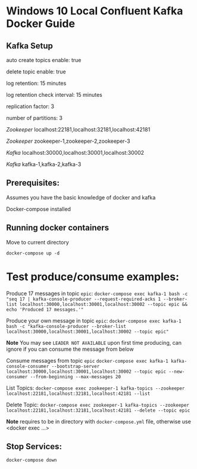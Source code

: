 # Windows 10 Local Confluent Kafka Docker Guide

## Kafka Setup

auto create topics enable: true

delete topic enable: true

log retention: 15 minutes

log retention check interval: 15 minutes

replication factor: 3

number of partitions: 3

*Zookeeper* localhost:22181,localhost:32181,localhost:42181

*Zookeeper* zookeeper-1,zookeeper-2,zookeeper-3

*Kafka* localhost:30000,localhost:30001,localhost:30002

*Kafka* kafka-1,kafka-2,kafka-3


## Prerequisites:
Assumes you have the basic knowledge of docker and kafka

Docker-compose installed

## Running docker containers
Move to current directory

`docker-compose up -d`

# Test produce/consume examples:

Produce 17 messages in topic `epic`:
`docker-compose exec kafka-1 bash -c "seq 17 | kafka-console-producer --request-required-acks 1 --broker-list localhost:30000,localhost:30001,localhost:30002 --topic epic && echo 'Produced 17 messages.'"`

Produce your own message in topic `epic`:
`docker-compose exec kafka-1 bash -c "kafka-console-producer --broker-list localhost:30000,localhost:30001,localhost:30002 --topic epic"`

**Note** You may see `LEADER NOT AVAILABLE` upon first time producing, can ignore if you can consume the message from below

Consume messages from topic `epic`
`docker-compose exec kafka-1 kafka-console-consumer --bootstrap-server localhost:30000,localhost:30001,localhost:30002 --topic epic --new-consumer --from-beginning --max-messages 20`

List Topics:
`docker-compose exec zookeeper-1 kafka-topics --zookeeper localhost:22181,localhost:32181,localhost:42181 --list`

Delete Topic:
`docker-compose exec zookeeper-1 kafka-topics --zookeeper localhost:22181,localhost:32181,localhost:42181 --delete --topic epic`

**Note** requires to be in directory with `docker-compose.yml` file, otherwise use <docker exec ...>

## Stop Services:

`docker-compose down`
